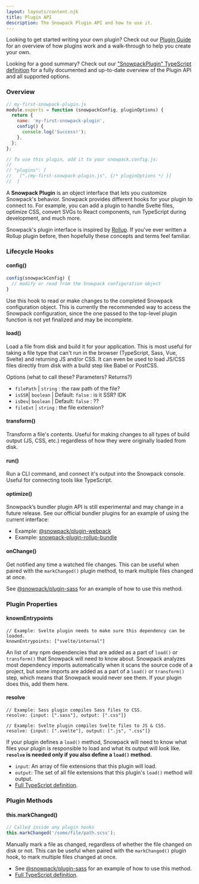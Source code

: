 ```yaml
---
layout: layouts/content.njk
title: Plugin API
description: The Snowpack Plugin API and how to use it.
---
```


Looking to get started writing your own plugin? Check out our [Plugin Guide](/guides/plugins) for an overview of how plugins work and a walk-through to help you create your own.

Looking for a good summary? Check out our ["SnowpackPlugin" TypeScript definition](https://github.com/snowpackjs/snowpack/tree/main/snowpack/src/types/snowpack.ts) for a fully documented and up-to-date overview of the Plugin API and all supported options.

### Overview

```js
// my-first-snowpack-plugin.js
module.exports = function (snowpackConfig, pluginOptions) {
  return {
    name: 'my-first-snowpack-plugin',
    config() {
      console.log('Success!');
    },
  };
};

// To use this plugin, add it to your snowpack.config.js:
//
// "plugins": [
//   ["./my-first-snowpack-plugin.js", {/* pluginOptions */ }]
//  ]
```

A **Snowpack Plugin** is an object interface that lets you customize Snowpack's behavior. Snowpack provides different hooks for your plugin to connect to. For example, you can add a plugin to handle Svelte files, optimize CSS, convert SVGs to React components, run TypeScript during development, and much more.

Snowpack's plugin interface is inspired by [Rollup](https://rollupjs.org/). If you've ever written a Rollup plugin before, then hopefully these concepts and terms feel familiar.

### Lifecycle Hooks

#### config()

```js
config(snowpackConfig) {
  // modify or read from the Snowpack configuration object
}
```

Use this hook to read or make changes to the completed Snowpack configuration object. This is currently the recommended way to access the Snowpack configuration, since the one passed to the top-level plugin function is not yet finalized and may be incomplete.

#### load()

Load a file from disk and build it for your application. This is most useful for taking a file type that can't run in the browser (TypeScript, Sass, Vue, Svelte) and returning JS and/or CSS. It can even be used to load JS/CSS files directly from disk with a build step like Babel or PostCSS.

Options (what to call these? Parameters? Returns?)
- `filePath` | `string` : the raw path of the file?
- `isSSR`| `boolean` | Default: `false` : is it SSR? IDK
- `isDev`| `boolean` | Default: `false` : ??
- `fileExt` | `string` : the file extension?
#### transform()

Transform a file's contents. Useful for making changes to all types of build output (JS, CSS, etc.) regardless of how they were originally loaded from disk.

#### run()

Run a CLI command, and connect it's output into the Snowpack console. Useful for connecting tools like TypeScript.

#### optimize()

Snowpack’s bundler plugin API is still experimental and may change in a future release. See our official bundler plugins for an example of using the current interface:

- Example: [@snowpack/plugin-webpack](https://github.com/snowpackjs/snowpack/tree/main/plugins/plugin-webpack)
- Example: [snowpack-plugin-rollup-bundle](https://github.com/ParamagicDev/snowpack-plugin-rollup-bundle)

#### onChange()

Get notified any time a watched file changes. This can be useful when paired with the `markChanged()` plugin method, to mark multiple files changed at once.

See [@snowpack/plugin-sass](https://github.com/snowpackjs/snowpack/tree/main/plugins/plugin-sass/plugin.js) for an example of how to use this method.

### Plugin Properties

#### knownEntrypoints

```
// Example: Svelte plugin needs to make sure this dependency can be loaded.
knownEntrypoints: ["svelte/internal"]
```

An list of any npm dependencies that are added as a part of `load()` or `transform()` that Snowpack will need to know about. Snowpack analyzes most dependency imports automatically when it scans the source code of a project, but some imports are added as a part of a `load()` or `transform()` step, which means that Snowpack would never see them. If your plugin does this, add them here.

#### resolve

```
// Example: Sass plugin compiles Sass files to CSS.
resolve: {input: [".sass"], output: [".css"]}

// Example: Svelte plugin compiles Svelte files to JS & CSS.
resolve: {input: [".svelte"], output: [".js", ".css"]}
```

If your plugin defines a `load()` method, Snowpack will need to know what files your plugin is responsible to load and what its output will look like. **`resolve` is needed only if you also define a `load()` method.**

- `input`: An array of file extensions that this plugin will load.
- `output`: The set of all file extensions that this plugin's `load()` method will output.
- [Full TypeScript definition](https://github.com/snowpackjs/snowpack/tree/main/snowpack/src/types/snowpack.ts).

### Plugin Methods

#### this.markChanged()

```js
// Called inside any plugin hooks
this.markChanged('/some/file/path.scss');
```

Manually mark a file as changed, regardless of whether the file changed on disk or not. This can be useful when paired with the `markChanged()` plugin hook, to mark multiple files changed at once.

- See [@snowpack/plugin-sass](https://github.com/snowpackjs/snowpack/tree/main/plugins/plugin-sass/plugin.js) for an example of how to use this method.
- [Full TypeScript definition](https://github.com/snowpackjs/snowpack/tree/main/snowpack/src/types/snowpack.ts).
